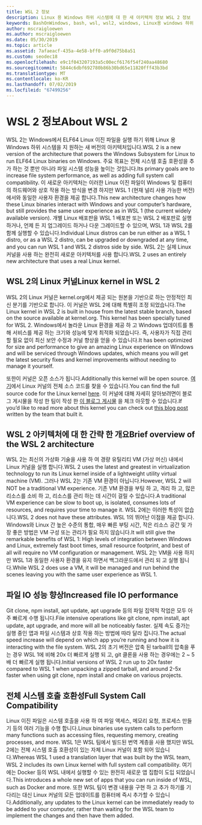 ```yaml
---
title: WSL 2 정보
description: Linux 용 Windows 하위 시스템에 대 한 새 아키텍처 정보 WSL 2 정보
keywords: BashOnWindows, bash, wsl, wsl2, windows, Linux용 windows 하위 시스템, windowssubsystem, ubuntu, debian, suse, windows 10, 설치
author: mscraigloewen
ms.author: mscraigloewen
ms.date: 05/30/2019
ms.topic: article
ms.assetid: 7afaeacf-435a-4e58-bff0-a9f0d75b8a51
ms.custom: seodec18
ms.openlocfilehash: e9c1f043207193a5c00ecf6176f54f240aa48680
ms.sourcegitcommit: 5844c6dbf692780b86b30bd65e11820fff43b3bd
ms.translationtype: MT
ms.contentlocale: ko-KR
ms.lasthandoff: 07/02/2019
ms.locfileid: "67499256"
---
```

# <a name="about-wsl-2"></a><span data-ttu-id="aff9e-104">WSL 2 정보</span><span class="sxs-lookup"><span data-stu-id="aff9e-104">About WSL 2</span></span>

<span data-ttu-id="aff9e-105">WSL 2는 Windows에서 ELF64 Linux 이진 파일을 실행 하기 위해 Linux 용 Windows 하위 시스템을 지 원하는 새 버전의 아키텍처입니다.</span><span class="sxs-lookup"><span data-stu-id="aff9e-105">WSL 2 is a new version of the architecture that powers the Windows Subsystem for Linux to run ELF64 Linux binaries on Windows.</span></span> <span data-ttu-id="aff9e-106">주요 목표는 전체 시스템 호출 호환성을 추가 하는 것 뿐만 아니라 파일 시스템 성능을 높이는 것입니다.</span><span class="sxs-lookup"><span data-stu-id="aff9e-106">Its primary goals are to increase file system performance, as well as adding full system call compatibility.</span></span> <span data-ttu-id="aff9e-107">이 새로운 아키텍처는 이러한 Linux 이진 파일이 Windows 및 컴퓨터의 하드웨어와 상호 작용 하는 방식을 변경 하지만 WSL 1 (현재 널리 사용 가능한 버전)에서와 동일한 사용자 환경을 제공 합니다.</span><span class="sxs-lookup"><span data-stu-id="aff9e-107">This new architecture changes how these Linux binaries interact with Windows and your computer’s hardware, but still provides the same user experience as in WSL 1 (the current widely available version).</span></span> <span data-ttu-id="aff9e-108">개별 Linux 배포판을 WSL 1 배포판 또는 WSL 2 배포판로 실행 하거나, 언제 든 지 업그레이드 하거나 다운 그레이드할 수 있으며, WSL 1과 WSL 2를 함께 실행할 수 있습니다.</span><span class="sxs-lookup"><span data-stu-id="aff9e-108">Individual Linux distros can be run either as a WSL 1 distro, or as a WSL 2 distro, can be upgraded or downgraded at any time, and you can run WSL 1 and WSL 2 distros side by side.</span></span> <span data-ttu-id="aff9e-109">WSL 2는 실제 Linux 커널을 사용 하는 완전히 새로운 아키텍처를 사용 합니다.</span><span class="sxs-lookup"><span data-stu-id="aff9e-109">WSL 2 uses an entirely new architecture that uses a real Linux kernel.</span></span>

## <a name="linux-kernel-in-wsl-2"></a><span data-ttu-id="aff9e-110">WSL 2의 Linux 커널</span><span class="sxs-lookup"><span data-stu-id="aff9e-110">Linux kernel in WSL 2</span></span>

<span data-ttu-id="aff9e-111">WSL 2의 Linux 커널은 kernel.org에서 제공 되는 원본을 기반으로 하는 안정적인 최신 분기를 기반으로 합니다. 이 커널은 WSL 2에 대해 특별히 조정 되었습니다.</span><span class="sxs-lookup"><span data-stu-id="aff9e-111">The Linux kernel in WSL 2 is built in house from the latest stable branch, based on the source available at kernel.org. This kernel has been specially tuned for WSL 2.</span></span> <span data-ttu-id="aff9e-112">Windows에서 놀라운 Linux 환경을 제공 하 고 Windows 업데이트를 통해 서비스를 제공 하는 크기와 성능에 맞게 최적화 되었습니다. 즉, 사용자가 직접 관리할 필요 없이 최신 보안 수정과 커널 향상을 얻을 수 있습니다.</span><span class="sxs-lookup"><span data-stu-id="aff9e-112">It has been optimized for size and performance to give an amazing Linux experience on Windows and will be serviced through Windows updates, which means you will get the latest security fixes and kernel improvements without needing to manage it yourself.</span></span>

<span data-ttu-id="aff9e-113">또한이 커널은 오픈 소스가 됩니다.</span><span class="sxs-lookup"><span data-stu-id="aff9e-113">Additionally this kernel will be open source.</span></span> <span data-ttu-id="aff9e-114">[여기](https://github.com/microsoft/WSL2-Linux-Kernel)에서 Linux 커널의 전체 소스 코드를 찾을 수 있습니다.</span><span class="sxs-lookup"><span data-stu-id="aff9e-114">You can find the full source code for the Linux kernel [here](https://github.com/microsoft/WSL2-Linux-Kernel).</span></span> <span data-ttu-id="aff9e-115">이 커널에 대해 자세히 알아보려면이 블로그 게시물을 작성 한 팀이 작성 한 [이 블로그 게시물](https://devblogs.microsoft.com/commandline/shipping-a-linux-kernel-with-windows/) 을 체크 아웃할 수 있습니다.</span><span class="sxs-lookup"><span data-stu-id="aff9e-115">If you’d like to read more about this kernel you can check out [this blog post](https://devblogs.microsoft.com/commandline/shipping-a-linux-kernel-with-windows/) written by the team that built it.</span></span>

## <a name="brief-overview-of-the-wsl-2-architecture"></a><span data-ttu-id="aff9e-116">WSL 2 아키텍처에 대 한 간략 한 개요</span><span class="sxs-lookup"><span data-stu-id="aff9e-116">Brief overview of the WSL 2 architecture</span></span>

<span data-ttu-id="aff9e-117">WSL 2는 최신의 가상화 기술을 사용 하 여 경량 유틸리티 VM (가상 머신) 내에서 Linux 커널을 실행 합니다.</span><span class="sxs-lookup"><span data-stu-id="aff9e-117">WSL 2 uses the latest and greatest in virtualization technology to run its Linux kernel inside of a lightweight utility virtual machine (VM).</span></span> <span data-ttu-id="aff9e-118">그러나 WSL 2는 기존 VM 환경이 아닙니다.</span><span class="sxs-lookup"><span data-stu-id="aff9e-118">However, WSL 2 will NOT be a traditional VM experience.</span></span> <span data-ttu-id="aff9e-119">기존 VM 환경을 부팅 하 고, 격리 하 고, 많은 리소스를 소비 하 고, 리소스를 관리 하는 데 시간이 걸릴 수 있습니다.</span><span class="sxs-lookup"><span data-stu-id="aff9e-119">A traditional VM experience can be slow to boot up, is isolated, consumes lots of resources, and requires your time to manage it.</span></span> <span data-ttu-id="aff9e-120">WSL 2에는 이러한 특성이 없습니다.</span><span class="sxs-lookup"><span data-stu-id="aff9e-120">WSL 2 does not have these attributes.</span></span> <span data-ttu-id="aff9e-121">WSL 1의 뛰어난 이점을 제공 합니다. Windows와 Linux 간 높은 수준의 통합, 매우 빠른 부팅 시간, 작은 리소스 공간 및 가장 좋은 방법은 VM 구성 또는 관리가 필요 하지 않습니다.</span><span class="sxs-lookup"><span data-stu-id="aff9e-121">It will still give the remarkable benefits of WSL 1: High levels of integration between Windows and Linux, extremely fast boot times, small resource footprint, and best of all will require no VM configuration or management.</span></span> <span data-ttu-id="aff9e-122">WSL 2는 VM을 사용 하지만 WSL 1과 동일한 사용자 환경을 유지 하면서 백그라운드에서 관리 되 고 실행 됩니다.</span><span class="sxs-lookup"><span data-stu-id="aff9e-122">While WSL 2 does use a VM, it will be managed and run behind the scenes leaving you with the same user experience as WSL 1.</span></span>

## <a name="increased-file-io-performance"></a><span data-ttu-id="aff9e-123">파일 IO 성능 향상</span><span class="sxs-lookup"><span data-stu-id="aff9e-123">Increased file IO performance</span></span>

<span data-ttu-id="aff9e-124">Git clone, npm install, apt update, apt upgrade 등의 파일 집약적 작업은 모두 아주 빠르게 수행 됩니다.</span><span class="sxs-lookup"><span data-stu-id="aff9e-124">File intensive operations like git clone, npm install, apt update, apt upgrade, and more will all be noticeably faster.</span></span> <span data-ttu-id="aff9e-125">실제 속도 증가는 실행 중인 앱과 파일 시스템과 상호 작용 하는 방법에 따라 달라 집니다.</span><span class="sxs-lookup"><span data-stu-id="aff9e-125">The actual speed increase will depend on which app you’re running and how it is interacting with the file system.</span></span> <span data-ttu-id="aff9e-126">WSL 2의 초기 버전은 압축 된 tarball의 압축을 푸는 경우 WSL 1에 비해 20x 더 빠르게 실행 되 고, git 클론을 사용 하는 경우에는 2 ~ 5 배 더 빠르게 실행 됩니다.</span><span class="sxs-lookup"><span data-stu-id="aff9e-126">Initial versions of WSL 2 run up to 20x faster compared to WSL 1 when unpacking a zipped tarball, and around 2-5x faster when using git clone, npm install and cmake on various projects.</span></span>

## <a name="full-system-call-compatibility"></a><span data-ttu-id="aff9e-127">전체 시스템 호출 호환성</span><span class="sxs-lookup"><span data-stu-id="aff9e-127">Full System Call Compatibility</span></span>

<span data-ttu-id="aff9e-128">Linux 이진 파일은 시스템 호출을 사용 하 여 파일 액세스, 메모리 요청, 프로세스 만들기 등의 여러 기능을 수행 합니다.</span><span class="sxs-lookup"><span data-stu-id="aff9e-128">Linux binaries use system calls to perform many functions such as accessing files, requesting memory, creating processes, and more.</span></span> <span data-ttu-id="aff9e-129">WSL 1은 WSL 팀에서 빌드된 번역 계층을 사용 했지만 WSL 2에는 전체 시스템 호출 호환성이 있는 자체 Linux 커널이 포함 되어 있습니다.</span><span class="sxs-lookup"><span data-stu-id="aff9e-129">Whereas WSL 1 used a translation layer that was built by the WSL team, WSL 2 includes its own Linux kernel with full system call compatibility.</span></span> <span data-ttu-id="aff9e-130">여기에는 Docker 등의 WSL 내에서 실행할 수 있는 완전히 새로운 앱 집합이 도입 되었습니다.</span><span class="sxs-lookup"><span data-stu-id="aff9e-130">This introduces a whole new set of apps that you can run inside of WSL, such as Docker and more.</span></span> <span data-ttu-id="aff9e-131">또한 WSL 팀이 변경 내용을 구현 하 고 추가 하기를 기다리는 대신 Linux 커널의 모든 업데이트를 컴퓨터에 즉시 추가할 수 있습니다.</span><span class="sxs-lookup"><span data-stu-id="aff9e-131">Additionally, any updates to the Linux kernel can be immediately ready to be added to your computer, rather than waiting for the WSL team to implement the changes and then have them added.</span></span>